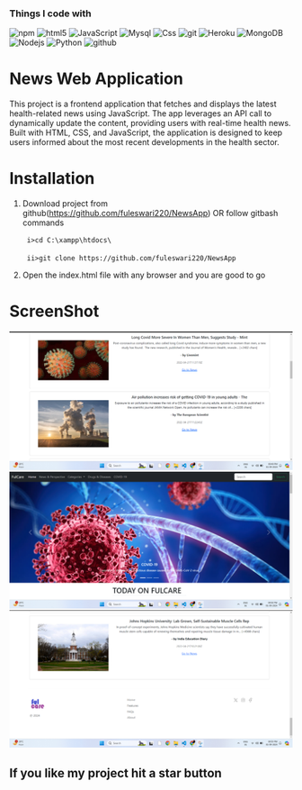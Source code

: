

<h3>Things I code with</h3>
<p>
  <img alt="npm" src="https://img.shields.io/badge/-NPM-CB3837?style=flat-square&logo=npm&logoColor=white" />
  <img alt="html5" src="https://img.shields.io/badge/-HTML5-E34F26?style=flat-square&logo=html5&logoColor=white" />
  <img alt="JavaScript" src="https://img.shields.io/badge/JavaScript-323330?style=flat-square&logo=javascript&logoColor=F7DF1E" />
  <img alt="Mysql" src="https://img.shields.io/badge/MySQL-00000F?style=flat-square&logo=mysql&logoColor=white" />
  <img alt="Css" src="https://img.shields.io/badge/CSS-239120?&style=flat-square&logo=css3&logoColor=white" />
  <img alt="git" src="https://img.shields.io/badge/-Git-F05032?style=flat-square&logo=git&logoColor=white" />
  <img alt="Heroku" src="https://img.shields.io/badge/-Heroku-430098?style=flat-square&logo=heroku&logoColor=white" />
  <img alt="MongoDB" src="https://img.shields.io/badge/-MongoDB-13aa52?style=flat-square&logo=mongodb&logoColor=white" />
  <img alt="Nodejs" src="https://img.shields.io/badge/-Nodejs-43853d?style=flat-square&logo=Node.js&logoColor=white" />
  <img alt="Python" src="https://img.shields.io/badge/Python-3.9-3776AB.svg?style=flat&logo=python&logoColor=white" />
  <img alt="github" src="https://img.shields.io/badge/GitHub-181717.svg?style=flat&logo=github" />



  
</p>


# News Web Application  
This project is a frontend application that fetches and displays the latest health-related news using JavaScript. The app leverages an API call to dynamically update the content, providing users with real-time health news. Built with HTML, CSS, and JavaScript, the application is designed to keep users informed about the most recent developments in the health sector.

# Installation

1. Download project from github(https://github.com/fuleswari220/NewsApp) OR follow gitbash commands

        i>cd C:\xampp\htdocs\

        ii>git clone https://github.com/fuleswari220/NewsApp

2. Open the index.html file with any browser and you are good to go







# ScreenShot
![Image of adduser](https://github.com/fuleswari220/NewsApp/blob/main/Screenshots/1.png)
![Image of adduser](https://github.com/fuleswari220/NewsApp/blob/main/Screenshots/2.png)
![Image of adduser](https://github.com/fuleswari220/NewsApp/blob/main/Screenshots/3.png)


##  If you like my project hit a star button

